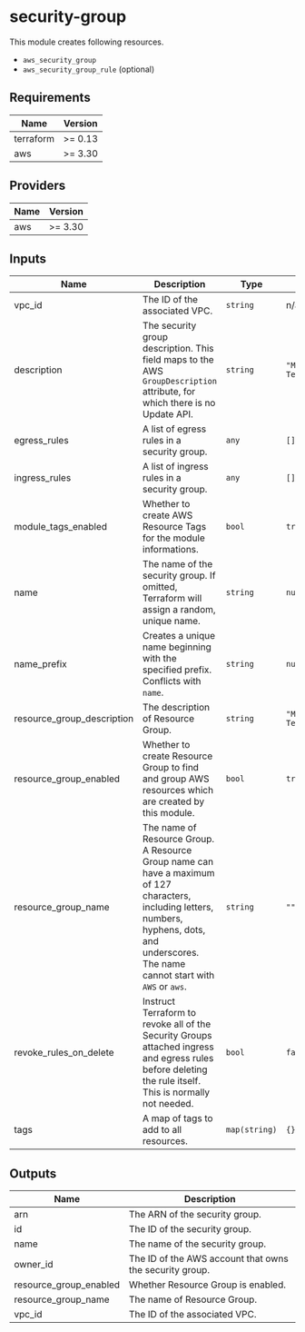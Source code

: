 # security-group

This module creates following resources.

- `aws_security_group`
- `aws_security_group_rule` (optional)

<!-- BEGINNING OF PRE-COMMIT-TERRAFORM DOCS HOOK -->
## Requirements

| Name | Version |
|------|---------|
| terraform | >= 0.13 |
| aws | >= 3.30 |

## Providers

| Name | Version |
|------|---------|
| aws | >= 3.30 |

## Inputs

| Name | Description | Type | Default | Required |
|------|-------------|------|---------|:--------:|
| vpc\_id | The ID of the associated VPC. | `string` | n/a | yes |
| description | The security group description. This field maps to the AWS `GroupDescription` attribute, for which there is no Update API. | `string` | `"Managed by Terraform."` | no |
| egress\_rules | A list of egress rules in a security group. | `any` | `[]` | no |
| ingress\_rules | A list of ingress rules in a security group. | `any` | `[]` | no |
| module\_tags\_enabled | Whether to create AWS Resource Tags for the module informations. | `bool` | `true` | no |
| name | The name of the security group. If omitted, Terraform will assign a random, unique name. | `string` | `null` | no |
| name\_prefix | Creates a unique name beginning with the specified prefix. Conflicts with `name`. | `string` | `null` | no |
| resource\_group\_description | The description of Resource Group. | `string` | `"Managed by Terraform."` | no |
| resource\_group\_enabled | Whether to create Resource Group to find and group AWS resources which are created by this module. | `bool` | `true` | no |
| resource\_group\_name | The name of Resource Group. A Resource Group name can have a maximum of 127 characters, including letters, numbers, hyphens, dots, and underscores. The name cannot start with `AWS` or `aws`. | `string` | `""` | no |
| revoke\_rules\_on\_delete | Instruct Terraform to revoke all of the Security Groups attached ingress and egress rules before deleting the rule itself. This is normally not needed. | `bool` | `false` | no |
| tags | A map of tags to add to all resources. | `map(string)` | `{}` | no |

## Outputs

| Name | Description |
|------|-------------|
| arn | The ARN of the security group. |
| id | The ID of the security group. |
| name | The name of the security group. |
| owner\_id | The ID of the AWS account that owns the security group. |
| resource\_group\_enabled | Whether Resource Group is enabled. |
| resource\_group\_name | The name of Resource Group. |
| vpc\_id | The ID of the associated VPC. |

<!-- END OF PRE-COMMIT-TERRAFORM DOCS HOOK -->
